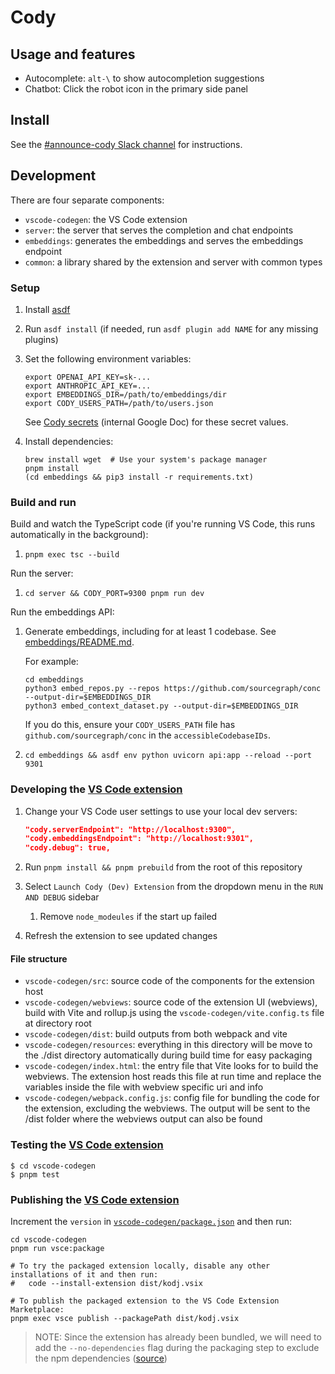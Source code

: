 # Cody

## Usage and features

- Autocomplete: `alt-\` to show autocompletion suggestions
- Chatbot: Click the robot icon in the primary side panel

## Install

See the [#announce-cody Slack channel](https://app.slack.com/client/T02FSM7DL/C04MZPE4JKD) for instructions.

## Development

There are four separate components:

- `vscode-codegen`: the VS Code extension
- `server`: the server that serves the completion and chat endpoints
- `embeddings`: generates the embeddings and serves the embeddings endpoint
- `common`: a library shared by the extension and server with common types

### Setup

1. Install [asdf](https://asdf-vm.com/)
1. Run `asdf install` (if needed, run `asdf plugin add NAME` for any missing plugins)
1. Set the following environment variables:

   ```
   export OPENAI_API_KEY=sk-...
   export ANTHROPIC_API_KEY=...
   export EMBEDDINGS_DIR=/path/to/embeddings/dir
   export CODY_USERS_PATH=/path/to/users.json
   ```

   See [Cody secrets](https://docs.google.com/document/d/1b5oqnE0kSUrgrb4Z2Alnhfods5e4Y5gx_oaIcQH4TZM/edit) (internal Google Doc) for these secret values.

1. Install dependencies:

   ```shell
   brew install wget  # Use your system's package manager
   pnpm install
   (cd embeddings && pip3 install -r requirements.txt)
   ```

### Build and run

Build and watch the TypeScript code (if you're running VS Code, this runs automatically in the background):

1. `pnpm exec tsc --build`

Run the server:

1. `cd server && CODY_PORT=9300 pnpm run dev`

Run the embeddings API:

1. Generate embeddings, including for at least 1 codebase. See [embeddings/README.md](embeddings/README.md).

   For example:

   ```shell
   cd embeddings
   python3 embed_repos.py --repos https://github.com/sourcegraph/conc --output-dir=$EMBEDDINGS_DIR
   python3 embed_context_dataset.py --output-dir=$EMBEDDINGS_DIR
   ```

   If you do this, ensure your `CODY_USERS_PATH` file has `github.com/sourcegraph/conc` in the `accessibleCodebaseIDs`.

1. `cd embeddings && asdf env python uvicorn api:app --reload --port 9301`

### Developing the [VS Code extension](vscode-codegen/)

1. Change your VS Code user settings to use your local dev servers:

   ```json
   "cody.serverEndpoint": "http://localhost:9300",
   "cody.embeddingsEndpoint": "http://localhost:9301",
   "cody.debug": true,
   ```

2. Run `pnpm install && pnpm prebuild` from the root of this repository
3. Select `Launch Cody (Dev) Extension` from the dropdown menu in the `RUN AND DEBUG` sidebar
   1. Remove `node_modeules` if the start up failed
4. Refresh the extension to see updated changes

#### File structure

- `vscode-codegen/src`: source code of the components for the extension
  host
- `vscode-codegen/webviews`: source code of the extension UI (webviews),
  build with Vite and rollup.js using the `vscode-codegen/vite.config.ts` file at directory
  root
- `vscode-codegen/dist`: build outputs from both webpack and vite
- `vscode-codegen/resources`: everything in this directory will be move to
  the ./dist directory automatically during build time for easy packaging
- `vscode-codegen/index.html`: the entry file that Vite looks for to build
  the webviews. The extension host reads this file at run time and replace
  the variables inside the file with webview specific uri and info
- `vscode-codegen/webpack.config.js`: config file for bundling the code for
  the extension, excluding the webviews. The output will be sent to the
  /dist folder where the webviews output can also be found

### Testing the [VS Code extension](vscode-codegen/)

```
$ cd vscode-codegen
$ pnpm test
```

### Publishing the [VS Code extension](vscode-codegen/)

Increment the `version` in [`vscode-codegen/package.json`](vscode-codegen/package.json) and then run:

```shell
cd vscode-codegen
pnpm run vsce:package

# To try the packaged extension locally, disable any other installations of it and then run:
#   code --install-extension dist/kodj.vsix

# To publish the packaged extension to the VS Code Extension Marketplace:
pnpm exec vsce publish --packagePath dist/kodj.vsix
```

> NOTE: Since the extension has already been bundled, we will need to add the `--no-dependencies` flag during the packaging step to exclude the npm dependencies ([source](https://github.com/microsoft/vscode-vsce/issues/421#issuecomment-1038911725))
